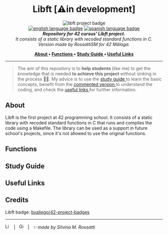 <h1 align="center"> Libft [⚠️in development] </h1>

<p align="center">
<img src="https://github.com/byaliego/42-project-badges/blob/main/badges/libft.png?raw=true" alt="libft project badge" /> <br />
<a href="https://github.com/RossattiSM/Libft/blob/master/README.md"> <img src="https://img.shields.io/badge/lang-en-purple" alt="english language badge"></a> 
<a href="https://github.com/RossattiSM/Libft/blob/master/README.es.md"> <img src="https://img.shields.io/badge/lang-es-purple" alt="spanish language badge"></a> <br />
<i> <b> Repository for 42 cursus' Libft project.</b> <br /> It consists of a static library with recoded standard functions in C.   <br /> Version made by RossattiSM for 42 Málaga. </i> <br />
</p>
<p align="center"> <b>
<a href="https://github.com/RossattiSM/Libft#about"> About </a> • 
<a href="https://github.com/RossattiSM/Libft#functions"> Functions </a>  • 
<a href="https://github.com/RossattiSM/Libft#study-guide"> Study Guide </a>  • 
<a href="https://github.com/RossattiSM/Libft/blob/main/README.md#useful-links"> Useful Links </a>
</p> </b>

<hr>

> The aim of this repository is to <b> help students </b> (like me) to get the knowledge that is needed <b> to achieve this project </b> without sinking in the process 🏄‍♀️. My advice is to use the <a href="https://github.com/RossattiSM/Libft#study-guide"> study guide </a> to learn the basic concepts, benefit from the <a href="https://github.com/RossattiSM/42Cursus.Libft/tree/main/commented_libft"> commented version </a> to understand the coding, and check the <a href="https://github.com/RossattiSM/Libft/blob/main/README.md#useful-links"> useful links </a> for further information.

## About
Libft is the first project at 42 programming school. It consists of a static library with recoded standard functions in C that runs and compiles the code using a Makefile. The library can be used as a support in future school's projects, since it's not allowed to use the original functions. 

## Functions

## Study Guide

## Useful Links

## Credits
Libft badge: <a href="https://github.com/byaliego/42-project-badges"> byaliego/42-project-badges </a>

<hr>
<a href="https://www.linkedin.com/in/rossattism/"><img src="https://skillicons.dev/icons?i=linkedin" alt="Linkedin Logo" style="width: 16px; height: 16px" /></a> &nbsp | &nbsp
<a href="https://github.com/RossattiSM"><img src="https://skillicons.dev/icons?i=github" alt="GitHub logo" style="width: 16px; height: 16px" /></a>  &nbsp | &nbsp <i> ✨ made by Silvina M. Rossatti </i> &nbsp
